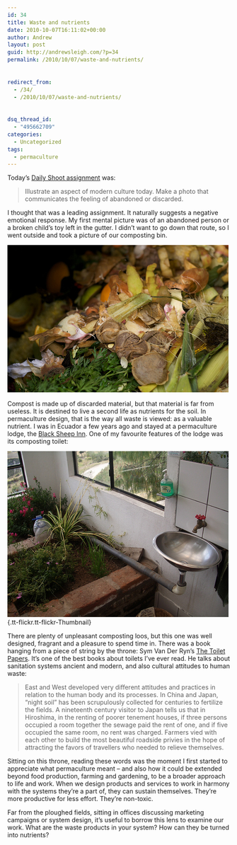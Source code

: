 ```yaml
---
id: 34
title: Waste and nutrients
date: 2010-10-07T16:11:02+00:00
author: Andrew
layout: post
guid: http://andrewsleigh.com/?p=34
permalink: /2010/10/07/waste-and-nutrients/


redirect_from:
  - /34/
  - /2010/10/07/waste-and-nutrients/


dsq_thread_id:
  - "495662709"
categories:
  - Uncategorized
tags:
  - permaculture
---
```

Today&#8217;s [Daily Shoot assignment](http://dailyshoot.com/assignments/326) was:

> Illustrate an aspect of modern culture today. Make a photo that communicates the feeling of abandoned or discarded.

I thought that was a leading assignment. It naturally suggests a negative emotional response. My first mental picture was of an abandoned person or a broken child&#8217;s toy left in the gutter. I didn&#8217;t want to go down that route, so I went outside and took a picture of our composting bin.
  
<!--more-->

[<img class="border" src="/assets/flickr/5059294203_928db0da43.jpg" alt="Compost (Daily Shoot 326)"     />](http://www.flickr.com/photos/33199451@N06/5059294203/ "Compost (Daily Shoot 326)") 

Compost is made up of discarded material, but that material is far from useless. It is destined to live a second life as nutrients for the soil. In permaculture design, that is the way all waste is viewed: as a valuable nutrient. I was in Ecuador a few years ago and stayed at a permaculture lodge, the [Black Sheep Inn](http://www.blacksheepinn.com/). One of my favourite features of the lodge was its composting toilet:

[<img class="border" src="/assets/flickr/5059312343_e963a4e410_d.jpg" alt="Composting Loo at the Black Sheep Inn, Quilotoa, Ecuador"     />](http://www.flickr.com/photos/33199451@N06/sets/72157624989107165/with/5059313343/ ""){.tt-flickr.tt-flickr-Thumbnail} 

There are plenty of unpleasant composting loos, but this one was well designed, fragrant and a pleasure to spend time in. There was a book hanging from a piece of string by the throne: Sym Van Der Ryn&#8217;s [The Toilet Papers](http://www.amazon.co.uk/gp/redirect.html?ie=UTF8&location=http%3A%2F%2Fwww.amazon.co.uk%2Fs%3Fie%3DUTF8%26redirect%3Dtrue%26ref_%3Dpd_lpo_ix_dp_am_us_uk_en_sim.020van.020der.020ryn.020toilet.020papers_gl_book%26keywords%3Dsim%2520van%2520der%2520ryn%2520toilet%2520papers%26tag%3Dlpo_ixdpamusukensim.020van.020der.020ryn.020toilet.020papersgl_book-21%26index%3Dblended&tag=andrewsleighcom&linkCode=ur2&camp=1634&creative=19450)<img src="https://www.assoc-amazon.co.uk/e/ir?t=andrewsleighcom&#038;l=ur2&#038;o=2"     border="0" alt="" style="border:none !important; margin:0px !important;" />. It&#8217;s one of the best books about toilets I&#8217;ve ever read. He talks about sanitation systems ancient and modern, and also cultural attitudes to human waste:

> East and West developed very different attitudes and practices in relation to the human body and its processes. In China and Japan, &#8220;night soil&#8221; has been scrupulously collected for centuries to fertilize the fields. A nineteenth century visitor to Japan tells us that in Hiroshima, in the renting of poorer tenement houses, if three persons occupied a room together the sewage paid the rent of one, and if five occupied the same room, no rent was charged. Farmers vied with each other to build the most beautiful roadside privies in the hope of attracting the favors of travellers who needed to relieve themselves.

Sitting on this throne, reading these words was the moment I first started to appreciate what permaculture meant – and also how it could be extended beyond food production, farming and gardening, to be a broader approach to life and work. When we design products and services to work in harmony with the systems they&#8217;re a part of, they can sustain themselves. They&#8217;re more productive for less effort. They&#8217;re non-toxic. 

Far from the ploughed fields, sitting in offices discussing marketing campaigns or system design, it&#8217;s useful to borrow this lens to examine our work. What are the waste products in your system? How can they be turned into nutrients?